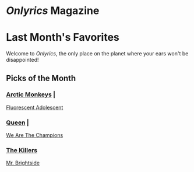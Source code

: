 # _Onlyrics_ Magazine


# Last Month's Favorites

Welcome to _Onlyrics_, the only place on the planet where your ears won't be disappointed!



## Picks of the Month

### [Arctic Monkeys](/writer/arctic_monkeys.md) |

[Fluorescent Adolescent](song/jan/fluorescent_adolescent.md)

### [Queen](writer/queen.md) | 

[We Are The Champions](song/jan/we_are_the_champions.md)

### [The Killers](writer/the_killers) 

[Mr. Brightside](song/jan/mr_brightside.md)

